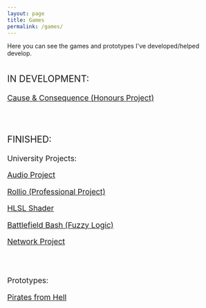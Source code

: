```yaml
---
layout: page
title: Games
permalink: /games/
---
```


Here you can see the games and prototypes I've developed/helped develop.
<br><br>
<div class="timeline">
  <div class="container left">
    <div class="content">
				  <p style ="font-size:150%;">IN DEVELOPMENT:</p>
      <p style ="font-size:125%;"><a href="https://adamgguk.github.io/jekyll/update/2024/12/12/causeAndConsequence.html">Cause & Consequence (Honours Project)</a></p><br><br>
	 				  <p style ="font-size:150%;">FINISHED:</p>
			  <p style ="font-size:125%;">University Projects:</p>
			  	        <p style ="font-size:125%;"><a href="https://adamgguk.github.io/jekyll/update/2024/10/25/audioProject.html">Audio Project</a></p>
      <p style ="font-size:125%;"><a href="https://adamgguk.github.io/jekyll/update/2024/10/25/rollio.html">Rollio (Professional Project)</a></p>
	  <p style ="font-size:125%;"><a href="https://adamgguk.github.io/jekyll/update/2024/10/25/hlslShader.html">HLSL Shader</a></p>
	  <p style ="font-size:125%;"><a href="https://adamgguk.github.io/jekyll/update/2024/10/25/battlefieldBash.html">Battlefield Bash (Fuzzy Logic)</a></p>
	  <p style ="font-size:125%;"><a href="https://adamgguk.github.io/jekyll/update/2024/12/12/networkProject.html">Network Project</a></p>
			<br><br>
	  			  <p style ="font-size:125%;">Prototypes:</p>
      <p style ="font-size:125%;"><a href="https://adamgguk.github.io/jekyll/update/2024/11/02/piratesFromHell.html">Pirates from Hell</a></p>
    </div>
  </div>
  <div class="container right">
    <div class="content">
    </div>
  </div>
</div>